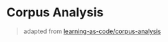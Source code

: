 # Corpus Analysis

> adapted from [learning-as-code/corpus-analysis](https://github.com/learning-as-code/corpus-analysis)
